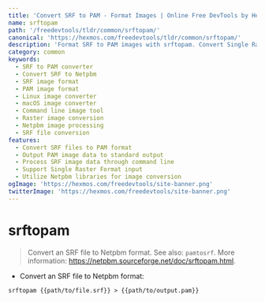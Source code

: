 ```yaml
---
title: 'Convert SRF to PAM - Format Images | Online Free DevTools by Hexmos'
name: srftopam
path: '/freedevtools/tldr/common/srftopam/'
canonical: 'https://hexmos.com/freedevtools/tldr/common/srftopam/'
description: 'Format SRF to PAM images with srftopam. Convert Single Raster Format to Portable Arbitrary Map quickly. Free online tool, no registration required.'
category: common
keywords:
  - SRF to PAM converter
  - Convert SRF to Netpbm
  - SRF image format
  - PAM image format
  - Linux image converter
  - macOS image converter
  - Command line image tool
  - Raster image conversion
  - Netpbm image processing
  - SRF file conversion
features:
  - Convert SRF files to PAM format
  - Output PAM image data to standard output
  - Process SRF image data through command line
  - Support Single Raster Format input
  - Utilize Netpbm libraries for image conversion
ogImage: 'https://hexmos.com/freedevtools/site-banner.png'
twitterImage: 'https://hexmos.com/freedevtools/site-banner.png'
---
```


# srftopam

> Convert an SRF file to Netpbm format.
> See also: `pamtosrf`.
> More information: <https://netpbm.sourceforge.net/doc/srftopam.html>.

- Convert an SRF file to Netpbm format:

`srftopam {{path/to/file.srf}} > {{path/to/output.pam}}`
